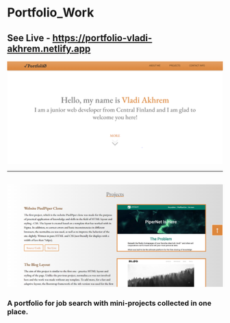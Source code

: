 ﻿# Portfolio_Work
## See Live -  https://portfolio-vladi-akhrem.netlify.app

![App Screenshot](/img/screenshot_1.PNG)

----------------------

![App Screenshot](/img/screenshot_2.PNG)
----------------------

### A portfolio for job search with mini-projects collected in one place.
